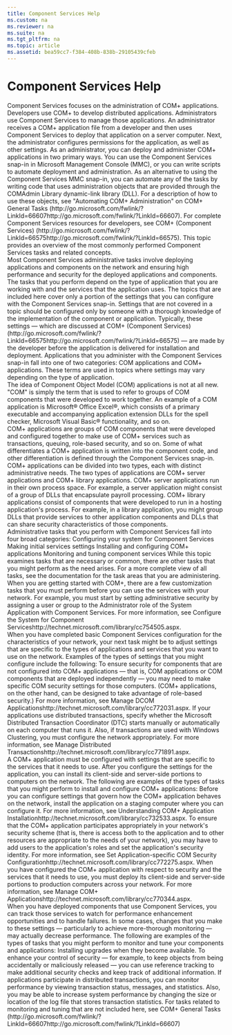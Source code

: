 ```yaml
---
title: Component Services Help
ms.custom: na
ms.reviewer: na
ms.suite: na
ms.tgt_pltfrm: na
ms.topic: article
ms.assetid: bea59cc7-f384-408b-838b-29105439cfeb
---
```

# Component Services Help
<?xml version="1.0" encoding="utf-8"?>
<developerConceptualDocument xmlns="http://ddue.schemas.microsoft.com/authoring/2003/5" xmlns:xlink="http://www.w3.org/1999/xlink" xmlns:xsi="http://www.w3.org/2001/XMLSchema-instance" xsi:schemaLocation="http://ddue.schemas.microsoft.com/authoring/2003/5 http://dduestorage.blob.core.windows.net/ddueschema/developer.xsd">
  <introduction>
    <para>Component Services focuses on the administration of COM+ applications. Developers use COM+ to develop distributed applications. Administrators use Component Services to manage those applications. An administrator receives a COM+ application file from a developer and then uses Component Services to deploy that application on a server computer. Next, the administrator configures permissions for the application, as well as other settings.</para>
    <para>As an administrator, you can deploy and administer COM+ applications in two primary ways. You can use the Component Services snap-in in Microsoft Management Console (MMC), or you can write scripts to automate deployment and administration. As an alternative to using the Component Services MMC snap-in, you can automate any of the tasks by writing code that uses administration objects that are provided through the COMAdmin Library dynamic-link library (DLL). For a description of how to use these objects, see "Automating COM+ Administration" on COM+ General Tasks (<externalLink><linkText>http://go.microsoft.com/fwlink/?LinkId=66607</linkText><linkUri>http://go.microsoft.com/fwlink/?LinkId=66607</linkUri></externalLink>).</para>
    <para>For complete Component Services resources for developers, see COM+ (Component Services) (<externalLink><linkText>http://go.microsoft.com/fwlink/?LinkId=66575</linkText><linkUri>http://go.microsoft.com/fwlink/?LinkId=66575</linkUri></externalLink>).</para>
    <para>This topic provides an overview of the most commonly performed Component Services tasks and related concepts.</para>
  </introduction>
  <section>
    <title>Component Services application types</title>
    <content>
      <para>Most Component Services administrative tasks involve deploying applications and components on the network and ensuring high performance and security for the deployed applications and components. The tasks that you perform depend on the type of application that you are working with and the services that the application uses. </para>
      <alert class="note">
        <para>The topics that are included here cover only a portion of the settings that you can configure with the Component Services snap-in. Settings that are not covered in a topic should be configured only by someone with a thorough knowledge of the implementation of the component or application. Typically, these settings — which are discussed at COM+ (Component Services) (<externalLink><linkText>http://go.microsoft.com/fwlink/?LinkId=66575</linkText><linkUri>http://go.microsoft.com/fwlink/?LinkId=66575</linkUri></externalLink>) — are made by the developer before the application is delivered for installation and deployment.</para>
      </alert>
      <para>Applications that you administer with the Component Services snap-in fall into one of two categories: COM applications and COM+ applications. These terms are used in topics where settings may vary depending on the type of application.</para>
    </content>
    <sections>
      <section>
        <title>COM applications</title>
        <content>
          <para>The idea of Component Object Model (COM) applications is not at all new. "COM" is simply the term that is used to refer to groups of COM components that were developed to work together. An example of a COM application is Microsoft® Office Excel®, which consists of a primary executable and accompanying application extension DLLs for the spell checker, Microsoft Visual Basic® functionality, and so on.</para>
        </content>
      </section>
      <section>
        <title>COM+ applications</title>
        <content>
          <para>COM+ applications are groups of COM components that were developed and configured together to make use of COM+ services such as transactions, queuing, role-based security, and so on. Some of what differentiates a COM+ application is written into the component code, and other differentiation is defined through the Component Services snap-in. </para>
          <para>COM+ applications can be divided into two types, each with distinct administrative needs. The two types of applications are COM+ server applications<legacyItalic> </legacyItalic>and COM+ library applications. COM+ server applications run in their own process space. For example, a server application might consist of a group of DLLs that encapsulate payroll processing. COM+ library applications consist of components that were developed to run in a hosting application's process. For example, in a library application, you might group DLLs that provide services to other application components and DLLs that can share security characteristics of those components. </para>
        </content>
      </section>
    </sections>
  </section>
  <section>
    <title>Administrative tasks overview</title>
    <content>
      <para>Administrative tasks that you perform with Component Services fall into four broad categories: </para>
      <list class="bullet">
        <listItem>
          <para>Configuring your system for Component Services</para>
        </listItem>
        <listItem>
          <para>Making initial services settings</para>
        </listItem>
        <listItem>
          <para>Installing and configuring COM+ applications</para>
        </listItem>
        <listItem>
          <para>Monitoring and tuning component services </para>
        </listItem>
      </list>
      <alert class="note">
        <para>While this topic examines tasks that are necessary or common, there are other tasks that you might perform as the need arises. For a more complete view of all tasks, see the documentation for the task areas that you are administering.</para>
      </alert>
    </content>
    <sections>
      <section>
        <title>Configuring your system for Component Services</title>
        <content>
          <para>When you are getting started with COM+, there are a few customization tasks that you must perform before you can use the services with your network. For example, you must start by setting administrative security by assigning a user or group to the Administrator role of the System Application with Component Services. For more information, see <externalLink><linkText>Configure the System for Component Services</linkText><linkUri>http://technet.microsoft.com/library/cc754505.aspx</linkUri></externalLink>. </para>
        </content>
      </section>
      <section>
        <title>Making initial services settings</title>
        <content>
          <para>When you have completed basic Component Services configuration for the characteristics of your network, your next task might be to adjust settings that are specific to the types of applications and services that you want to use on the network. </para>
          <para>Examples of the types of settings that you might configure include the following: </para>
          <list class="bullet">
            <listItem>
              <para>To ensure security for components that are not configured into COM+ applications — that is, COM applications or COM components that are deployed independently — you may need to make specific COM security settings for those computers. (COM+ applications, on the other hand, can be designed to take advantage of role-based security.) For more information, see <externalLink><linkText>Manage DCOM Applications</linkText><linkUri>http://technet.microsoft.com/library/cc772031.aspx</linkUri></externalLink>.</para>
            </listItem>
            <listItem>
              <para>If your applications use distributed transactions, specify whether the Microsoft Distributed Transaction Coordinator (DTC) starts manually or automatically on each computer that runs it. Also, if transactions are used with Windows Clustering, you must configure the network appropriately. For more information, see <externalLink><linkText>Manage Distributed Transactions</linkText><linkUri>http://technet.microsoft.com/library/cc771891.aspx</linkUri></externalLink>. </para>
            </listItem>
          </list>
        </content>
      </section>
      <section>
        <title>Installing and configuring COM+ applications</title>
        <content>
          <para>A COM+ application must be configured with settings that are specific to the services that it needs to use. After you configure the settings for the application, you can install its client-side and server-side portions to computers on the network. The following are examples of the types of tasks that you might perform to install and configure COM+ applications: </para>
          <list class="bullet">
            <listItem>
              <para>Before you can configure settings that govern how the COM+ application behaves on the network, install the application on a staging computer where you can configure it. For more information, see <externalLink><linkText>Understanding COM+ Application Installation</linkText><linkUri>http://technet.microsoft.com/library/cc732533.aspx</linkUri></externalLink>. </para>
            </listItem>
            <listItem>
              <para>To ensure that the COM+ application participates appropriately in your network's security scheme (that is, there is access both to the application and to other resources are appropriate to the needs of your network), you may have to add users to the application's roles and set the application's security identity. For more information, see <externalLink><linkText>Set Application-specific COM Security Configuration</linkText><linkUri>http://technet.microsoft.com/library/cc772275.aspx</linkUri></externalLink>.</para>
            </listItem>
            <listItem>
              <para>When you have configured the COM+ application with respect to security and the services that it needs to use, you must deploy its client-side and server-side portions to production computers across your network. For more information, see <externalLink><linkText>Manage COM+ Applications</linkText><linkUri>http://technet.microsoft.com/library/cc770344.aspx</linkUri></externalLink>. </para>
            </listItem>
          </list>
        </content>
      </section>
      <section>
        <title>Monitoring and tuning Component Services</title>
        <content>
          <para>When you have deployed components that use Component Services, you can track those services to watch for performance enhancement opportunities and to handle failures. In some cases, changes that you make to these settings — particularly to achieve more-thorough monitoring — may actually decrease performance. </para>
          <para>The following are examples of the types of tasks that you might perform to monitor and tune your components and applications: </para>
          <list class="bullet">
            <listItem>
              <para>Installing upgrades when they become available. </para>
            </listItem>
            <listItem>
              <para>To enhance your control of security — for example, to keep objects from being accidentally or maliciously released — you can use reference tracking to make additional security checks and keep track of additional information. </para>
            </listItem>
            <listItem>
              <para>If applications participate in distributed transactions, you can monitor performance by viewing transaction status, messages, and statistics. Also, you may be able to increase system performance by changing the size or location of the log file that stores transaction statistics. </para>
            </listItem>
          </list>
          <para>For tasks related to monitoring and tuning that are not included here, see COM+ General Tasks (<externalLink><linkText>http://go.microsoft.com/fwlink/?LinkId=66607</linkText><linkUri>http://go.microsoft.com/fwlink/?LinkId=66607</linkUri></externalLink>)</para>
        </content>
      </section>
    </sections>
  </section>
  <relatedTopics />
</developerConceptualDocument>